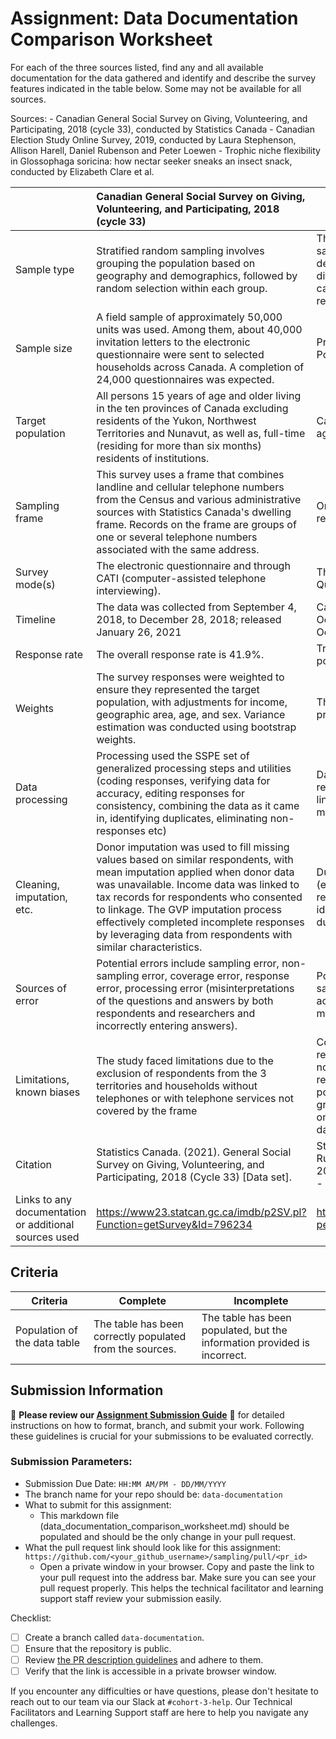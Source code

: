 # Assignment: Data Documentation Comparison Worksheet

For each of the three sources listed, find any and all available documentation for the data gathered and identify and describe the survey features indicated in the table below. Some may not be available for all sources.

Sources: - Canadian General Social Survey on Giving, Volunteering, and Participating, 2018 (cycle 33), conducted by Statistics Canada - Canadian Election Study Online Survey, 2019, conducted by Laura Stephenson, Allison Harell, Daniel Rubenson and Peter Loewen - Trophic niche flexibility in Glossophaga soricina: how nectar seeker sneaks an insect snack, conducted by Elizabeth Clare et al.

|                                                       | Canadian General Social Survey on Giving, Volunteering, and Participating, 2018 (cycle 33) | Canadian Election Study Online Survey, 2019 | Trophic niche flexibility in Glossophaga soricina: how nectar seeker sneaks an insect snack |
|----------------|:--------------------|----------------|---------------------|
| Sample type                                           |Stratified random sampling involves grouping the population based on geography and demographics, followed by random selection within each group.|This sample is an online two-wave panel sample with a modified rolling cross-section design. It involves collecting data at two different points in time—during the campaign period and in a post-election recontact wave.|Purposive sampling: the study specifically focuses on Glossophaga soricina, a bat species. Convenience sampling: the researchers utilized a captive colony of bats and conducted field surveys where the species was accessible.|
| Sample size                                           |A field sample of approximately 50,000 units was used. Among them, about 40,000 invitation letters to the electronic questionnaire were sent to selected households across Canada. A completion of 24,000 questionnaires was expected.|Pre-election survey - 37,822 respondents. Post-election survey - 10,340 respondents.|112 G. soricina (73 females, 39 males) from which 38 faecal samples were obtained|
| Target population                                     |All  persons 15 years of age and older living in the ten provinces of Canada excluding residents of the Yukon, Northwest Territories and Nunavut, as well as, full-time (residing for more than six months) residents of institutions.|Canadian citizens and permanent residents aged 18 or older.|Glossophaga soricina bats in Costa Rica |
| Sampling frame                                        |This survey uses a frame that combines landline and cellular telephone numbers from the Census and various administrative sources with Statistics Canada's dwelling frame. Records on the frame are groups of one or several telephone numbers associated with the same address.|Online panels with targets stratified by region, gender, and age. |Specific geographical locations in Costa Rica where the wild bats were captured using mist nets|
| Survey mode(s)                                        |The electronic questionnaire and through CATI (computer-assisted telephone interviewing). |The online survey was presented on the Qualtrics online platform.|Field observations, laboratory experiments ( DNA barcoding, acoustic modeling).|
| Timeline                                              |The data was collected from September 4, 2018, to December 28, 2018; released January 26, 2021|Campaign Period Survey: September 13th to October 21st, 2019. Post-election survey: October 24th to November 11th, 2019.|7-week period from late May to early July 2009, lab records - 9 days|
| Response rate                                         |The overall response rate is 41.9%.|Traditional response rates not calculated; post-election re-interview rate was 27.3%|N/A                                                                                             |
| Weights                                               |The survey responses were weighted to ensure they represented the target population, with adjustments for income, geographic area, age, and sex. Variance estimation was conducted using bootstrap weights.|The data was weighted based on by province, gender, age, and education level|N/A                                                                                             |
| Data processing                                       |Processing used the SSPE set of generalized processing steps and utilities (coding responses, verifying data for accuracy, editing responses for consistency, combining the data as it came in, identifying duplicates, eliminating non-responses etc) |Data cleaning involved removing incomplete responses, duplicates, speeders, straight liners, and those with postal code mismatches.|DNA barcoding of fecal samples, acoustic analysis of echolocation calls, and behavioral observations.                                                                                             |
| Cleaning, imputation, etc.                            |Donor imputation was used to fill missing values based on similar respondents, with mean imputation applied when donor data was unavailable. Income data was linked to tax records for respondents who consented to linkage. The GVP imputation process effectively completed incomplete responses by leveraging data from respondents with similar characteristics.|Duplicate responses and low-quality data (e.g., speeders, straight liners) were removed. Specific flags were used to identify inattentive respondents and initial duplicates. |Accurate recording and analysis of bat behavior and diet. Sequence editing and alignment; identification via DNA barcoding; synchronization of audio and video data                                                                                             |
| Sources of error                                      |Potential errors include sampling error, non-sampling error, coverage error, response error, processing error (misinterpretations of the questions and answers by both respondents and researchers and incorrectly entering answers).|Potential errors include sampling error, non-sampling error, coverage error (internet access required), and non-response bias, measurement errors|Potential errors include sampling bias, identification errors in DNA barcoding, and observer bias in behavioral experiments (incomplete reference database; captive bats may not represent wild behavior).                                                                                             |
| Limitations, known biases                             |The study faced limitations due to the exclusion of respondents from the 3 territories and households without telephones or with telephone services not covered by the frame|Coverage limitations include the exclusion of respondents from the territories and those not part of online panels. Traditional response rates couldn't be calculated, and potential underrepresentation of certain groups exists, especially due to the online-only sampling and biases from self-reported data.|The study was limited to specific areas and sample sizes, and behavioral observations may have been influenced by the lab setting. Insect identification was hindered by incomplete reference databases. Bats were sampled at one time and location, which may not be representative, and the captive bats used for echolocation were not representative of wild bats.                                                                                             |
| Citation                                              |Statistics Canada. (2021). General Social Survey on Giving, Volunteering, and Participating, 2018 (Cycle 33) [Data set].|Stephenson, Laura B; Harell, Allison; Rubenson, Daniel; Loewen, Peter John, 2020, "2019 Canadian Election Study (CES) - Online Survey", Harvard Dataverse, V3|Clare, E. L., Goerlitz, H. R., Drapeau, V. A., Holderied, M. W., Adams, A. M., Nagel, J., Dumont, E. R., Hebert, P. D. N., Brock Fenton, M., & Konarzewski, M. (2014). Trophic niche flexibility in Glossophaga soricina: how a nectar seeker sneaks an insect snack. Functional Ecology, 28(3), 632–641                                                                                             |
| Links to any documentation or additional sources used |https://www23.statcan.gc.ca/imdb/p2SV.pl?Function=getSurvey&Id=796234|https://dataverse.harvard.edu/dataset.xhtml?persistentId=doi:10.7910/DVN/DUS88V|https://researchpublications.qmul.ac.uk/publications/staff/31149.htmlhttps://doi.org/10.1111/1365-2435.12210                                                                                             |

## Criteria

|Criteria|Complete|Incomplete|
|--------|----|----|
|Population of the data table|The table has been correctly populated from the sources.|The table has been populated, but the information provided is incorrect.|

## Submission Information

🚨 **Please review our [Assignment Submission Guide](https://github.com/UofT-DSI/onboarding/blob/main/onboarding_documents/submissions.md)** 🚨 for detailed instructions on how to format, branch, and submit your work. Following these guidelines is crucial for your submissions to be evaluated correctly.

### Submission Parameters:
* Submission Due Date: `HH:MM AM/PM - DD/MM/YYYY`
* The branch name for your repo should be: `data-documentation`
* What to submit for this assignment:
     * This markdown file (data_documentation_comparison_worksheet.md) should be populated and should be the only change in your pull request.
* What the pull request link should look like for this assignment: `https://github.com/<your_github_username>/sampling/pull/<pr_id>`
     * Open a private window in your browser. Copy and paste the link to your pull request into the address bar. Make sure you can see your pull request properly. This helps the technical facilitator and learning support staff review your submission easily.

Checklist:
- [ ] Create a branch called `data-documentation`.
- [ ] Ensure that the repository is public.
- [ ] Review [the PR description guidelines](https://github.com/UofT-DSI/onboarding/blob/main/onboarding_documents/submissions.md#guidelines-for-pull-request-descriptions) and adhere to them.
- [ ] Verify that the link is accessible in a private browser window.

If you encounter any difficulties or have questions, please don't hesitate to reach out to our team via our Slack at `#cohort-3-help`. Our Technical Facilitators and Learning Support staff are here to help you navigate any challenges.
